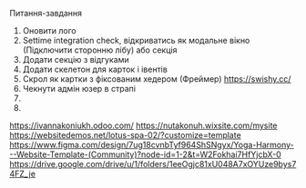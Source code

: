 Питання-завдання

1. Оновити лого
2. Settime integration check, відкриватись як модальне вікно (Підключити сторонню лібу) або секція
3. Додати секцію з відгуками
4. Додати скелетон для карток і івентів
5. Скрол як картки з фіксованим хедером (Фреймер) https://swishy.cc/
6. Чекнути адмін юзер в страпі
7.
8.

https://ivannakoniukh.odoo.com/
https://nutakonuh.wixsite.com/mysite
https://websitedemos.net/lotus-spa-02/?customize=template
https://www.figma.com/design/7ug18cvnbTyf964ShSNgyx/Yoga-Harmony---Website-Template-(Community)?node-id=1-2&t=W2Fokhai7HfYjcbX-0
https://drive.google.com/drive/u/1/folders/1eeOgjc81xU048A7xOYUze9bys74FZ_je
